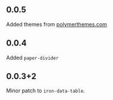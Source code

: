 ## 0.0.5 

Added themes from [polymerthemes.com](https://polymerthemes.com)

## 0.0.4

Added `paper-divider`

## 0.0.3+2

Minor patch to `iron-data-table`.
